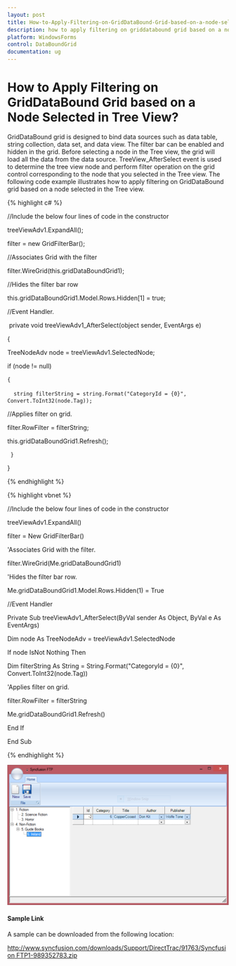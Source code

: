 ```yaml
---
layout: post
title: How-to-Apply-Filtering-on-GridDataBound-Grid-based-on-a-node-selected-in-tree-view
description: how to apply filtering on griddatabound grid based on a node selected in tree view
platform: WindowsForms
control: DataBoundGrid
documentation: ug
---
```


# How to Apply Filtering on GridDataBound Grid based on a Node Selected in Tree View?

GridDataBound grid is designed to bind data sources such as data table, string collection, data set, and data view. The filter bar can be enabled and hidden in the grid. Before selecting a node in the Tree view, the grid will load all the data from the data source. TreeView_AfterSelect event is used to determine the tree view node and perform filter operation on the grid control corresponding to the node that you selected in the Tree view. The following code example illustrates how to apply filtering on GridDataBound grid based on a node selected in the Tree view.

{% highlight c# %}



//Include the below four lines of code in the constructor



 treeViewAdv1.ExpandAll();

 filter = new GridFilterBar();

//Associates Grid with the filter            

 filter.WireGrid(this.gridDataBoundGrid1);   

//Hides the filter bar row

 this.gridDataBoundGrid1.Model.Rows.Hidden[1] = true;  



//Event Handler.



 private void treeViewAdv1_AfterSelect(object sender, EventArgs e)

 {

   TreeNodeAdv node = treeViewAdv1.SelectedNode;

   if (node != null)

    {

      string filterString = string.Format("CategoryId = {0}",          Convert.ToInt32(node.Tag));



//Applies filter on grid.



filter.RowFilter = filterString;      

this.gridDataBoundGrid1.Refresh();

     }

  }


{% endhighlight %}


{% highlight vbnet %}



//Include the below four lines of code in the constructor



treeViewAdv1.ExpandAll()

filter = New GridFilterBar()

'Associates Grid with the filter.            

filter.WireGrid(Me.gridDataBoundGrid1)

'Hides the filter bar row.

Me.gridDataBoundGrid1.Model.Rows.Hidden(1) = True



//Event Handler



Private Sub treeViewAdv1_AfterSelect(ByVal sender As Object, ByVal e As EventArgs)

   Dim node As TreeNodeAdv = treeViewAdv1.SelectedNode

   If node IsNot Nothing Then

Dim filterString As String = String.Format("CategoryId = {0}", Convert.ToInt32(node.Tag))



'Applies filter on grid.



filter.RowFilter = filterString

Me.gridDataBoundGrid1.Refresh()

   End If

End Sub

{% endhighlight %}



![](How-to-Apply-Filtering-on-GridDataBound-Grid-based_images/How-to-Apply-Filtering-on-GridDataBound-Grid-based_img1.png)



#### Sample Link

A sample can be downloaded from the following location:

[http://www.syncfusion.com/downloads/Support/DirectTrac/91763/Syncfusion FTP1-989352783.zip](http://www.syncfusion.com/downloads/Support/DirectTrac/91763/Syncfusion%20FTP1-989352783.zip)

